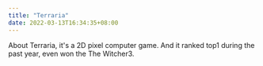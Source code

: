 ```yaml
---
title: "Terraria"
date: 2022-03-13T16:34:35+08:00
---
```


About Terraria, it's a 2D pixel computer game. And it ranked top1 during the past year, even won the The Witcher3.

